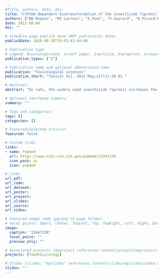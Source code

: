 ```yaml
---
#Title, authors, date, doi:
title: "CYP450-dependent biotransformation of the insecticide fipronil into fipronil sulfone can mediate fipronil-induced thyroid disruption in rats."
authors: ["BB Roques", "MZ Lacroix", "S Puel", "V Gayrard", "N Picard-Hagen", "I Jouanin", "E Perdu", "PG Martin", "C Viguie"]
date: 2012-08-08
doi: ""

# Schedule page publish date (NOT publication date).
publishDate: 2020-08-30T19:43:43-04:00

# Publication type
# Legend: 0=uncategorized, 1=conf paper, 2=article, 3=preprint, 4=report, 5=book, 6=book chapter, 7=thesis, 8=patent
publication_types: ["2"]

# Publication name and optional abbreviated name
publication: "Toxicological sciences"
publication_short: "Toxicol Sci. 2012 May;127(1):29-41."

# Abstract:
abstract: "In rats, the widely used insecticide fipronil increases the clearance of thyroxine (T(4)). This effect is associated with a high plasma concentration of fipronil sulfone, the fipronil main metabolite in several species including rats and humans. In sheep, following fipronil treatment, fipronil sulfone plasma concentration and thyroid disruption are much lower than in rats. We postulated that fipronil biotransformation into fipronil sulfone by hepatic cytochromes P450 (CYP) could act as a potential thyroid disruptor. The aim of this study was to determine if fipronil sulfone treatment could reproduce the fipronil treatment effects on T(4) clearance and CYP induction in rats. Fipronil and fipronil sulfone treatments (3.4 mumol/kg/day per os, 14 days) increased total and free T(4) clearances to the same extent in THX + T(3), euthyroid-like rats. Both treatments induced a 2.5-fold increase in Ugt1a1 and Sult1b1 messenger RNA (mRNA) expressions and a twofold increase in UGT1A activity suggesting that T(4) elimination was mediated, at least in part, by hepatic uridine 5'-diphospho-glucuronosyltransferases (UGT) and/or sulfotransferases (SULT) induction. Both treatments induced a 10-fold increase in Cyp3a1 and Cyp2b2 mRNA expressions concomitant with a threefold increase in CYP3A immunoreactivity and a 1.7-fold increase in antipyrine clearance, a biomarker of CYP3A activity. All these results showed that fipronil sulfone treatment could reproduce the fipronil treatment effects on T(4) clearance and hepatic enzyme induction in rats. The potential of fipronil sulfone to act as a thyroid disruptor is all the more critical because it persists much longer in the organism than fipronil itself."

# Optional shortened summary:
summary: ""

# Tags and categories:
tags: []
categories: []

# Featured/Selected article?
featured: false

# Custom links
links:
- name: Pubmed
  url: https://www.ncbi.nlm.nih.gov/pubmed/22447239
  icon_pack: ai
  icon: pubmed

# Links
url_pdf:
url_code:
url_dataset:
url_poster:
url_project:
url_slides:
url_source:
url_video:

# Featured image (add jpg/png to page folder)
# Focal points: Smart, Center, TopLeft, Top, TopRight, Left, Right, BottomLeft, Bottom, BottomRight
image: 
  caption: "22447239"
  focal_point: ""
  preview_only: ""

# Associated projects (myproject references content/project/myproject/index.md)
projects: [foodtoxicology]

# Slides (slides: "myslides" references content/slides/myslides/index.md)
slides: ""
---
```

